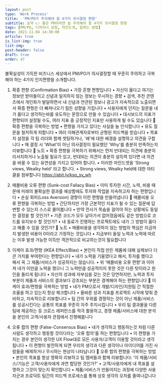 ```yaml
---
layout: post
type: 'Work Process'
title:  'PM/PO가 주의해야 할 4가지 의사결정 편향'
subtitle: 요약 👉 좋은 PM이라면 늘 주의해야 할 4가지 의사결정 편향
tags: [PM/PO, 디자이너 성장, 마인드셋, 일하는 방법]
date: 2021-11-04 14:30:00
article: true
is_list-img: true
list-img: 
post-header: false
draft: true
order: 47
---
```


불확실성이 가득한 비즈니스 세상에서 PM/PO가 의사결정할 때 꾸준히 주의하고 극복해야 하는 4가지 인지편향을 소개합니다.

1. 확증 편향 (Confirmation Bias)
• 가장 흔향 편향입니다
• 자신이 옳다고 여기는 정보만 받아들이고 신념과 일치하지 않는 정보는 무시하는 경향
• 검색, 추천 콘텐츠에서 개인화가 발달하면서 내 신념과 연관된 정보나 광고가 지속적으로 노출되면서 확증 편항은 더 빠져나오기 힘든 성향을 가집니다
• 사용자에게 던지는 질문을 내가 옳다고 생각하는바를 유도하는 문장으로 만들 수 있습니다
• 대시보드의 지표가 편향되어 설정될 수도, 여러 지표 중 긍정적인 지표만 사용하게 될 수도 있습니다
💪 확증 편향을 극복하는 방법
• 편향을 가지고 있다는 사실을 늘 인식합니다
• 유도 질문을 철저하게 피합니다
• 여러 이해관계자로부터 균형된 피드백을 받습니다
• 목표치 설정을 각 팀 리더와 함께 셋팅하거나, '왜'에 대한 배경을 설명하고 의견을 구합니다
• 매 결정 시 'What'이 아닌 의사결정이 필요했던 'Why'를 충분히 만족하는지 리뷰합니다
📝 노트
• 확증 편향을 극복하기 위해서는 먼저 반대되는 의견에 충분히 리서치하거나 노출될 필요가 있고, 반대되는 의견이 충분히 설득력 있다면 내 의견을 바꿀 수 있는 유연성을 가지고 있어야 합니다.
• 이러한 마인드셋을 'Strong views, Wealky held' 라고 합니다.
• Strong views, Wealky held에 대한 아티클을 첨부합니다 https://abit.ly/ksp_sv_wh

2. 매몰비용 오류 편향 (Sunk-cost Fallacy Bias)
• 이미 투자한 시간, 노력, 비용 때문에 미래의 불확실한 결과를 예상함에도 투자와 작업을 지속하고자 하는 편향입니다
• 손실 회피(Loss Aversion) 경향이 이런 편향을 만들어냅니다
💪 매몰비용 오류 편향을 극복하는 방법
• 간단하지만 가장 근본적인 지표가 될 수 있는 질문에 답변할 수 있는지 스스로 물어봅니다
• 만약 전사가 목숨을 걸어야 하는 상황에도 동일한 결정을 할 것인가?
• 기존 코드가 모두 날아가서 없어졌음에도 같은 방법으로 코드를 유지보수 할 것인가?
• 내 동료가 진행하는 프로젝트에도 내가 그 방법이 옳다고 해줄 수 있을 것인가?
📝 노트
• 매몰비용을 생각하지 않는 방법의 핵심은 지금까지 발생한 비용이 0이라고 가정하는 것입니다
• 지금부터 들일 노력과 노력에 따르는 이후 발생 가능한 이득만 객관적으로 비교하는것이 필요합니다

3. 이케아 효과/편향 (IKEA Effect/Bias)
• 본인이 직접 만든 제품에 대해 실제보다 더 큰 가치를 부여한다는 편향입니다
• 내가 노력을 기울였다고 해서, 투자를 했다고 해서 꼭 그 제품/서비스가 성공하지는 않습니다.
• 위 '매몰비용 오류 편향'과 이어져 내가 이만큼 노력을 했으니 그 노력만큼 성공적이지 못한 것은 다른 탓이라고 원인을 돌리게 됩니다
• 자신의 성과에 자부심을 갖는 것은 당연하지만, 노력과 투자부분이 제품과 서비스의 결과보다 강조되는 부분은 경계해야 하는 편향입니다
💪 이케아 효과/편향을 극복하는 방법
• 내가 PM으로서 개발/디자인/지원팀 간 적절한 조율을 하고 있는지 항상 체크합니다
• 올바른 성과 지표를 프로젝트 시작에 맞춰 준비하고, 지속적으로 리뷰합니다
• 팀 간의 우위를 경쟁하는 것이 아닌 제품/서비스를 성공시킨다는 공통의 목표를 꾸준히 자주 주지시킵니다
• 우리 팀 결과물을 다른 팀에 제공하는 등 크로스 레퍼런스를 적극 활용하고, 경쟁 제품/서비스에 대한 분석을 본인의 고객/사용자 관점에서 진행해봅니다

4. 오류 합의 편향 (False-Consensus Bias)
• 내가 생각하고 행동하는것 처럼 다른 사람도 생각하고 행동할 것이다라는 '오류 합의'를 하는 편향입니다
• 이 편향을 가지는 경우 본인이 생각한 UX Flow대로 모든 사용자/고객이 이용할 것이라고 생각 됩니다
• 이 편향이 발전하게 되면 우리의 생각과 다른 생각이나 아이디어를 가진 사람들을 배제하거나 무시하는 현상이 나타납니다
💪 오류 합의 편향을 극복하는 방법
• 본인의 목표를 항상 명확히 리뷰하고 팀 멤버들과 함께 리뷰합니다: '이 제품/서비스/기능은 고객/사용자에게 과연 합당한 것인가?'
• 고객/사용자에게 내 목표를 설명하고 그것이 맞는지 확인합니다
• 제품/서비스가 만들어지는 과정에 다양한 사용자군과 프로덕트 팀간의 피드백 프로세스를 통해 상호 생각의 오차를 줄여나갑니다